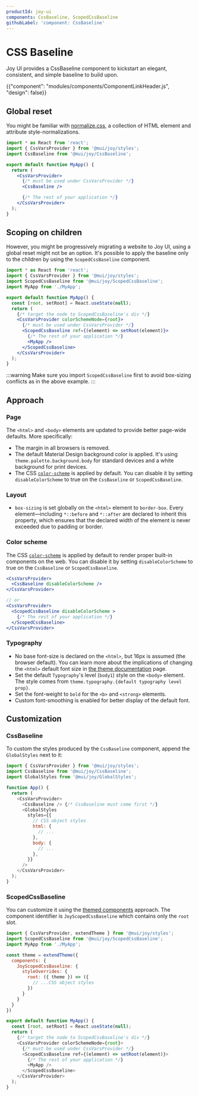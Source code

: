 ```yaml
---
productId: joy-ui
components: CssBaseline, ScopedCssBaseline
githubLabel: 'component: CssBaseline'
---
```


# CSS Baseline

<p class="description">Joy UI provides a CssBaseline component to kickstart an elegant, consistent, and simple baseline to build upon.</p>

{{"component": "modules/components/ComponentLinkHeader.js", "design": false}}

## Global reset

You might be familiar with [normalize.css](https://github.com/necolas/normalize.css), a collection of HTML element and attribute style-normalizations.

```jsx
import * as React from 'react';
import { CssVarsProvider } from '@mui/joy/styles';
import CssBaseline from '@mui/joy/CssBaseline';

export default function MyApp() {
  return (
    <CssVarsProvider>
      {/* must be used under CssVarsProvider */}
      <CssBaseline />

      {/* The rest of your application */}
    </CssVarsProvider>
  );
}
```

## Scoping on children

However, you might be progressively migrating a website to Joy UI, using a global reset might not be an option.
It's possible to apply the baseline only to the children by using the `ScopedCssBaseline` component.

```jsx
import * as React from 'react';
import { CssVarsProvider } from '@mui/joy/styles';
import ScopedCssBaseline from '@mui/joy/ScopedCssBaseline';
import MyApp from './MyApp';

export default function MyApp() {
  const [root, setRoot] = React.useState(null);
  return (
    {/* target the node to ScopedCssBaseline's div */}
    <CssVarsProvider colorSchemeNode={root}>
      {/* must be used under CssVarsProvider */}
      <ScopedCssBaseline ref={(element) => setRoot(element)}>
        {/* The rest of your application */}
        <MyApp />
      </ScopedCssBaseline>
    </CssVarsProvider>
  );
}
```

:::warning
Make sure you import `ScopedCssBaseline` first to avoid box-sizing conflicts as in the above example.
:::

## Approach

### Page

The `<html>` and `<body>` elements are updated to provide better page-wide defaults. More specifically:

- The margin in all browsers is removed.
- The default Material Design background color is applied.
  It's using `theme.palette.background.body` for standard devices and a white background for print devices.
- The CSS [`color-scheme`](https://web.dev/color-scheme/) is applied by default. You can disable it by setting `disableColorScheme` to true on the `CssBaseline` or `ScopedCssBaseline`.

### Layout

- `box-sizing` is set globally on the `<html>` element to `border-box`.
  Every element—including `*::before` and `*::after` are declared to inherit this property, which ensures that the declared width of the element is never exceeded due to padding or border.

### Color scheme

The CSS [`color-scheme`](https://web.dev/color-scheme/) is applied by default to render proper built-in components on the web. You can disable it by setting `disableColorScheme` to true on the `CssBaseline` or `ScopedCssBaseline`.

```jsx
<CssVarsProvider>
  <CssBaseline disableColorScheme />
</CssVarsProvider>

// or
<CssVarsProvider>
  <ScopedCssBaseline disableColorScheme >
    {/* The rest of your application */}
  </ScopedCssBaseline>
</CssVarsProvider>
```

### Typography

- No base font-size is declared on the `<html>`, but 16px is assumed (the browser default).
  You can learn more about the implications of changing the `<html>` default font size in [the theme documentation](/material-ui/customization/typography/#html-font-size) page.
- Set the default `Typography`'s level (`body1`) style on the `<body>` element. The style comes from `theme.typography.{default typography level prop}`.
- Set the font-weight to `bold` for the `<b>` and `<strong>` elements.
- Custom font-smoothing is enabled for better display of the default font.

## Customization

### CssBaseline

To custom the styles produced by the `CssBaseline` component, append the `GlobalStyles` next to it:

```js
import { CssVarsProvider } from '@mui/joy/styles';
import CssBaseline from '@mui/joy/CssBaseline';
import GlobalStyles from '@mui/joy/GlobalStyles';

function App() {
  return (
    <CssVarsProvider>
      <CssBaseline /> {/* CssBaseline must come first */}
      <GlobalStyles
        styles={{
          // CSS object styles
          html: {
            // ...
          },
          body: {
            // ...
          },
        }}
      />
    </CssVarsProvider>
  );
}
```

### ScopedCssBaseline

You can customize it using the [themed components](https://mui.com/joy-ui/customization/themed-components/) approach. The component identifier is `JoyScopedCssBaseline` which contains only the `root` slot.

```js
import { CssVarsProvider, extendTheme } from '@mui/joy/styles';
import ScopedCssBaseline from '@mui/joy/ScopedCssBaseline';
import MyApp from './MyApp';

const theme = extendTheme({
  components: {
    JoyScopedCssBaseline: {
      styleOverrides: {
        root: ({ theme }) => ({
          // ...CSS object styles
        })
      }
    }
  }
})

export default function MyApp() {
  const [root, setRoot] = React.useState(null);
  return (
    {/* target the node to ScopedCssBaseline's div */}
    <CssVarsProvider colorSchemeNode={root}>
      {/* must be used under CssVarsProvider */}
      <ScopedCssBaseline ref={(element) => setRoot(element)}>
        {/* The rest of your application */}
        <MyApp />
      </ScopedCssBaseline>
    </CssVarsProvider>
  );
}
```
